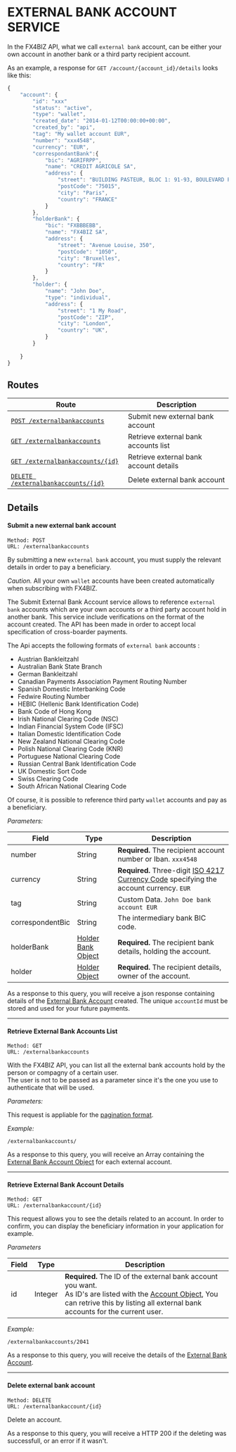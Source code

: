 # EXTERNAL BANK ACCOUNT SERVICE #

In the FX4BIZ API, what we call `external bank` account, can be either your own account in another bank or a third party recipient account.

As an example, a response for `GET /account/{account_id}/details` looks like this:
```js
{
    "account": {
        "id": "xxx"
        "status": "active",
        "type": "wallet",
        "created_date": "2014-01-12T00:00:00+00:00",
        "created_by": "api",
        "tag": "My wallet account EUR",
        "number": "xxx4548",
        "currency": "EUR",
        "correspondantBank":{
            "bic": "AGRIFRPP",
            "name": "CREDIT AGRICOLE SA",
            "address": {
                "street": "BUILDING PASTEUR, BLOC 1: 91-93, BOULEVARD PASTEUR",
                "postCode": "75015",
                "city": "Paris",
                "country": "FRANCE"
            }
        },
        "holderBank": {
            "bic": "FXBBBEBB",
            "name": "FX4BIZ SA",
            "address": {
                "street": "Avenue Louise, 350",
                "postCode": "1050",
                "city": "Bruxelles",
                "country": "FR"
            }
        },
        "holder": {
            "name": "John Doe",
            "type": "individual",
            "address": {
                "street": "1 My Road",
                "postCode": "ZIP",
                "city": "London",
                "country": "UK",
            }
        }
        
    }
}
```
## Routes ##

| Route | Description |
|-------|-------------|
| [`POST /externalbankaccounts`](#post-account-create) | Submit new external bank account |
| [`GET /externalbankaccounts`](#get-accounts-list) | Retrieve external bank accounts list |
| [`GET /externalbankaccounts/{id}`](#get-account-details) | Retrieve external bank account details |
| [`DELETE /externalbankaccounts/{id}`](#delete-account) | Delete external bank account |

## Details ##

#### <a id="post-account-create"></a> Submit a new external bank account ####

```
Method: POST 
URL: /externalbankaccounts
```
By submitting a new `external bank` account, you must supply the relevant details in order to pay a beneficiary.

*Caution.* All your own `wallet` accounts have been created automatically when subscribing with FX4BIZ.

The Submit External Bank Account service allows to reference `external bank` accounts which are your own accounts or a third party account hold in another bank.
This service include verifications on the format of the account created.
The API has been made in order to accept local specification of cross-boarder payments.

The Api accepts the following formats of `external bank` accounts :
-	Austrian Bankleitzahl
-	Australian Bank State Branch
-	German Bankleitzahl
-	Canadian Payments Association Payment Routing Number
-	Spanish Domestic Interbanking Code
-	Fedwire Routing Number
-	HEBIC (Hellenic Bank Identification Code)
-	Bank Code of Hong Kong
-	Irish National Clearing Code (NSC)
-	Indian Financial System Code (IFSC)
-	Italian Domestic Identification Code
-	New Zealand National Clearing Code
-	Polish National Clearing Code (KNR)
-	Portuguese National Clearing Code
-	Russian Central Bank Identification Code
-	UK Domestic Sort Code
-	Swiss Clearing Code
-	South African National Clearing Code

Of course, it is possible to reference third party `wallet` accounts and pay as a beneficiary.

*Parameters:*

| Field | Type | Description |
|-------|------|-------------|
| number | String | **Required.** The recipient account number or Iban. `xxx4548` |
| currency | String | **Required.** Three-digit [ISO 4217 Currency Code](http://www.xe.com/iso4217.php) specifying the account currency. `EUR` |
| tag | String | Custom Data. `John Doe bank account EUR` |
| correspondentBic | String | The intermediary bank BIC code. |
| holderBank | [Holder Bank Object](../objects/objects.md#beneficiary_bank_object) | **Required.** The recipient bank details, holding the account. |
| holder | [Holder Object](../objects/objects.md#beneficiary_object) | **Required.** The recipient details, owner of the account. |

As a response to this query, you will receive a json response containing details of the [External Bank Account](../objects/objects.md#account_object) created. The unique `accountId` must be stored and used for your future payments.

<hr />

#### <a id="get-accounts-list"></a> Retrieve External Bank Accounts List ####

```
Method: GET 
URL: /externalbankaccounts
```
With the FX4BIZ API, you can list all the external bank accounts hold by the person or compagny of a certain user.  
The user is not to be passed as a parameter since it's the one you use to authenticate that will be used.

*Parameters:*

This request is appliable for the [pagination format](../conventions/formatingConventions.md#pagination).

*Example:*
```
/externalbankaccounts/
```

As a response to this query, you will receive an Array containing the [External Bank Account Object](../objects/objects.md#account_object) for each external account.

<hr />

#### <a id="get-account-details"></a> Retrieve External Bank Account Details ####

```
Method: GET 
URL: /externalbankaccount/{id}
```
This request allows you to see the details related to an account. In order to confirm, you can display the beneficiary information in your application for example.  

*Parameters*  

| Field | Type | Description |
|-------|------|-------------|
| id | Integer | **Required.** The ID of the external bank account you want. <br :>As ID's are listed with the [Account Object](../objects/objects.md#account_object), You can retrive this by listing all external bank accounts for the current user. |

*Example:*
```
/externalbankaccounts/2041
```
As a response to this query, you will receive the details of the [External Bank Account](../objects/objects.md#account_object).

<hr />

#### <a id="delete-account"></a> Delete external bank account ####

```
Method: DELETE 
URL: /externalbankaccount/{id}
```
Delete an account.

As a response to this query, you will receive a HTTP 200 if the deleting was successfull, or an error if it wasn't.
